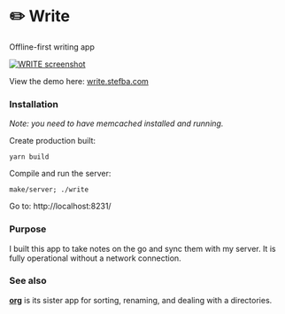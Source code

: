 # ✏️ Write

Offline-first writing app

[<img src="https://stefba.com/write.jpg?v=0" alt="WRITE screenshot">](https://write.stefba.com/)

View the demo here: [write.stefba.com](https://write.stefba.com/)

### Installation

*Note: you need to have memcached installed and running.*

Create production built:

`yarn build`

Compile and run the server:

`make/server; ./write`

Go to: http://localhost:8231/

### Purpose

I built this app to take notes on the go and sync them with my server. It is fully operational without a network connection.

### See also

**[org](https://github.com/stefba/org)** is its sister app for sorting, renaming, and dealing with a directories.
